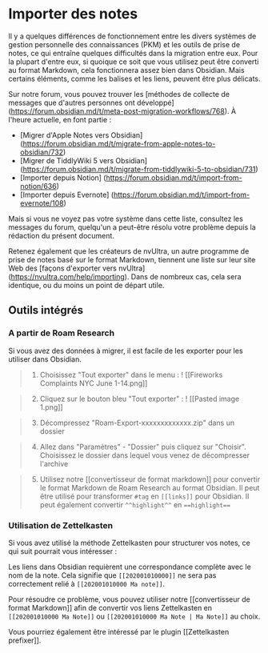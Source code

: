 # Importer des notes

Il y a quelques différences de fonctionnement entre les divers systèmes de gestion personnelle des connaissances (PKM) et les outils de prise de notes, ce qui entraîne quelques difficultés dans la migration entre eux. Pour la plupart d'entre eux, si quoique ce soit que vous utilisez peut être converti au format Markdown, cela fonctionnera assez bien dans Obsidian. Mais certains éléments, comme les balises et les liens, peuvent être plus délicats.

Sur notre forum, vous pouvez trouver les [méthodes de collecte de messages que d'autres personnes ont développé] (https://forum.obsidian.md/t/meta-post-migration-workflows/768). À l'heure actuelle, en font partie :

  * [Migrer d'Apple Notes vers Obsidian] (https://forum.obsidian.md/t/migrate-from-apple-notes-to-obsidian/732)
  * [Migrer de TiddlyWiki 5 vers Obsidian] (https://forum.obsidian.md/t/migrate-from-tiddlywiki-5-to-obsidian/731)
  * [Importer depuis Notion] (https://forum.obsidian.md/t/import-from-notion/636)
  * [Importer depuis Evernote] (https://forum.obsidian.md/t/import-from-evernote/108)

Mais si vous ne voyez pas votre système dans cette liste, consultez les messages du forum, quelqu'un a peut-être résolu votre problème depuis la rédaction du présent document.

Retenez également que les créateurs de nvUltra, un autre programme de prise de notes basé sur le format Markdown, tiennent une liste sur leur site Web des [façons d'exporter vers nvUltra] (https://nvultra.com/help/importing). Dans de nombreux cas, cela sera identique, ou du moins un point de départ utile.

## Outils intégrés

### A partir de Roam Research

Si vous avez des données à migrer, il est facile de les exporter pour les utiliser dans Obsidian.

> 1. Choisissez "Tout exporter" dans le menu :
>! [[Fireworks Complaints NYC June 1-14.png]]

> 2. Cliquez sur le bouton bleu "Tout exporter" :
>! [[Pasted image 1.png]]

> 3. Décompressez "Roam-Export-xxxxxxxxxxxxx.zip" dans un dossier

> 4. Allez dans "Paramètres" - "Dossier" puis cliquez sur "Choisir".
> Choisissez le dossier dans lequel vous venez de décompresser l'archive

> 5. Utilisez notre [[convertisseur de format markdown]] pour convertir le format Markdown de Roam Research au format Obsidian.
> Il peut être utilisé pour transformer `#tag` en ` [[links]] ` pour Obsidian.
> Il peut également convertir `^^highlight^^` en `==highlight==`

### Utilisation de Zettelkasten

Si vous avez utilisé la méthode Zettelkasten pour structurer vos notes, ce qui suit pourrait vous intéresser :

Les liens dans Obsidian requièrent une correspondance complète avec le nom de la note. Cela signifie que `[[202001010000]]` ne sera pas correctement relié à `[[202001010000 Ma note]]`.

Pour résoudre ce problème, vous pouvez utiliser notre [[convertisseur de format Markdown]] afin de convertir vos liens Zettelkasten en `[[202001010000 Ma Note]]` ou `[[202001010000 Ma Note | Ma Note]]` au choix.

Vous pourriez également être intéressé par le plugin [[Zettelkasten prefixer]].